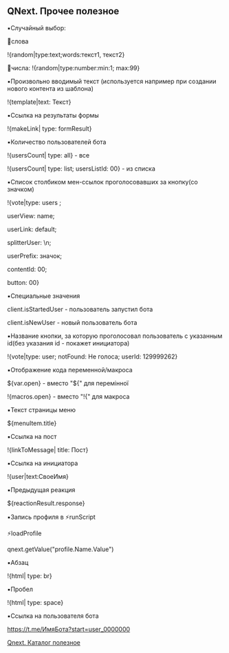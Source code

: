 ## QNext. Прочее полезное

▪️Случайный выбор: 

🔡слова

!{random|type:text;words:текст1, текст2}

🔢числа: !{random|type:number:min:1; max:99}

▪️Произвольно вводимый текст (используется например при создании нового контента из шаблона)

 !{template|text: Текст}

▪️Ссылка на результаты формы 

!{makeLink| type: formResult}

▪️Количество пользователей бота 

!{usersCount| type: all} - все 

 !{usersCount| type: list; usersListId: 00} - из списка 

▪️Список столбиком мен-ссылок проголосовавших за кнопку(со значком) 

 !{vote|type: users ; 

userView: name;

userLink: default;

splitterUser: \n;

userPrefix: значок;

contentId: 00;

button: 00} 

▪️Специальные значения  

client.isStartedUser - пользователь запустил бота

client.isNewUser - новый пользователь бота 

▪️Название кнопки, за которую проголосовал пользователь с указанным id(без указания id - покажет инициатора) 

!{vote|type: user; notFound: Не голоса; userId: 129999262}  

▪️Отображение кода переменной/макроса 

${var.open} - вместо "${" для перемінної

!{macros.open} - вместо "!{" для макроса 

▪️Текст страницы меню 

${menuItem.title} 

▪️Ссылка на пост 

!{linkToMessage| title: Пост} 

▪️Ссылка на инициатора 

!{user|text:СвоеИмя}  

▪️Предыдущая реакция 

${reactionResult.response} 

▪️Запись профиля в ⚡️runScript 

⚡️loadProfile 

qnext.getValue("profile.Name.Value")

▪️Абзац 

!{html| type: br} 

▪️Пробел 

!{html| type: space} 



▪️Ссылка на пользователя бота 

https://t.me/ИмяБота?start=user_0000000 



[Qnext. Каталог полезное](/docs-test/_export/admin/lifehack)

